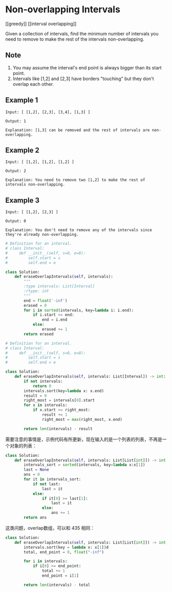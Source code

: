 # Non-overlapping Intervals

[[greedy]] [[interval overlapping]]

Given a collection of intervals, find the minimum number of intervals you need to remove to make the rest of the intervals non-overlapping.

## Note

1. You may assume the interval's end point is always bigger than its start point.
2. Intervals like [1,2] and [2,3] have borders "touching" but they don't overlap each other.

## Example 1

```text
Input: [ [1,2], [2,3], [3,4], [1,3] ]

Output: 1

Explanation: [1,3] can be removed and the rest of intervals are non-overlapping.
```

## Example 2

```text
Input: [ [1,2], [1,2], [1,2] ]

Output: 2

Explanation: You need to remove two [1,2] to make the rest of intervals non-overlapping.
```

## Example 3

```text
Input: [ [1,2], [2,3] ]

Output: 0

Explanation: You don't need to remove any of the intervals since they're already non-overlapping.
```

```Python
# Definition for an interval.
# class Interval:
#     def __init__(self, s=0, e=0):
#         self.start = s
#         self.end = e

class Solution:
    def eraseOverlapIntervals(self, intervals):
        """
        :type intervals: List[Interval]
        :rtype: int
        """
        end = float('-inf')
        erased = 0
        for i in sorted(intervals, key=lambda i: i.end):
            if i.start >= end:
                end = i.end
            else:
                erased += 1
        return erased
```

```Python
# Definition for an interval.
# class Interval:
#     def __init__(self, s=0, e=0):
#         self.start = s
#         self.end = e

class Solution:
    def eraseOverlapIntervals(self, intervals: List[Interval]) -> int:
        if not intervals:
            return 0
        intervals.sort(key=lambda x: x.end)
        result = 0
        right_most = intervals[0].start
        for x in intervals:
            if x.start >= right_most:
                result += 1
                right_most = max(right_most, x.end)

        return len(intervals) - result
```

需要注意的事情是，示例代码有所更新，现在输入的是一个列表的列表，不再是一个对象的列表：

```Python
class Solution:
    def eraseOverlapIntervals(self, intervals: List[List[int]]) -> int:
        intervals_sort = sorted(intervals, key=lambda x:x[1])
        last = None
        ans = 0
        for it in intervals_sort:
            if not last:
                last = it
            else:
                if it[0] >= last[1]:
                    last = it
                else:
                    ans += 1
        return ans
```

这类问题，overlap数组，可以和 435 相同：

```python
class Solution:
    def eraseOverlapIntervals(self, intervals: List[List[int]]) -> int:
        intervals.sort(key = lambda x: x[1])d
        total, end_point = 0, float("-inf")

        for i in intervals:
            if i[0] >= end_point:
                total += 1 
                end_point = i[1]

        return len(intervals) - total
```
